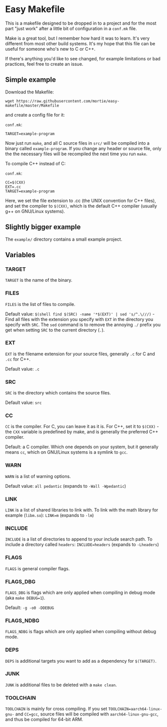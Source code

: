# Easy Makefile

This is a makefile designed to be dropped in to a project and for the most part
"just work" after a little bit of configuration in a `conf.mk` file.

Make is a great tool, but I remember how hard it was to learn. It's very
different from most other build systems. It's my hope that this file can be
useful for someone who's new to C or C++.

If there's anything you'd like to see changed, for example limitations or bad
practices, feel free to create an issue.

## Simple example

Download the Makefile:

```
wget https://raw.githubusercontent.com/mortie/easy-makefile/master/Makefile
```

and create a config file for it:

`conf.mk`:
```
TARGET=example-program
```

Now just run `make`, and all C source files in `src/` will be compiled into a
binary called `example-program`. If you change any header or source file, only
the the necessary files will be recompiled the next time you run `make`.

To compile C++ instead of C:

`conf.mk`:
```
CC=$(CXX)
EXT=.cc
TARGET=example-program
```

Here, we set the file extension to .cc (the UNIX convention for C++ files), and
set the compiler to `$(CXX)`, which is the default C++ compiler (usually g++ on
GNU/Linux systems).

## Slightly bigger example

The `example/` directory contains a small example project.

## Variables

### TARGET

`TARGET` is the name of the binary.

### FILES

`FILES` is the list of files to compile.

Default value: `$(shell find $(SRC) -name '*$(EXT)' | sed 's/^.\///)` - Find
all files with the extension you specify with `EXT` in the directory you
specify with `SRC`. The `sed` command is to remove the annoying `./` prefix you
get when setting `SRC` to the current directory (`.`).

### EXT

`EXT` is the filename extension for your source files, generally `.c` for C and `.cc` for
C++.

Default value: `.c`

### SRC

`SRC` is the directory which contains the source files.

Default value: `src`

### CC

`CC` is the compiler. For C, you can leave it as it is. For C++, set it to
`$(CXX)` - the `CXX` variable is predefined by make, and is generally the
preferred C++ compiler.

Default: a C compiler. Which one depends on your system, but it generally means
`cc`, which on GNU/Linux systems is a symlink to `gcc`.

### WARN

`WARN` is a list of warning options.

Default value: `all pedantic` (expands to `-Wall -Wpedantic`)

### LINK

`LINK` is a list of shared libraries to link with. To link with the math
library for example (`libm.so`): `LINK=m` (expands to `-lm`)

### INCLUDE

`INCLUDE` is a list of directories to append to your include search path. To
include a directory called `headers`: `INCLUDE=headers` (expands to
`-Lheaders`)

### FLAGS

`FLAGS` is general compiler flags.

### FLAGS\_DBG

`FLAGS_DBG` is flags which are only applied when compiling in debug mode (aka
`make DEBUG=1`).

Default: `-g -o0 -DDEBUG`

### FLAGS\_NDBG

`FLAGS_NDBG` is flags which are only applied when compiling without debug mode.

### DEPS

`DEPS` is additional targets you want to add as a dependency for `$(TARGET)`.

### JUNK

`JUNK` is additional files to be deleted with a `make clean`.

### TOOLCHAIN

`TOOLCHAIN` is mainly for cross compiling. If you set
`TOOLCHAIN=aarch64-linux-gnu-` and `CC=gcc`, source files will be compiled with
`aarch64-linux-gnu-gcc`, and thus be compiled for 64-bit ARM.
